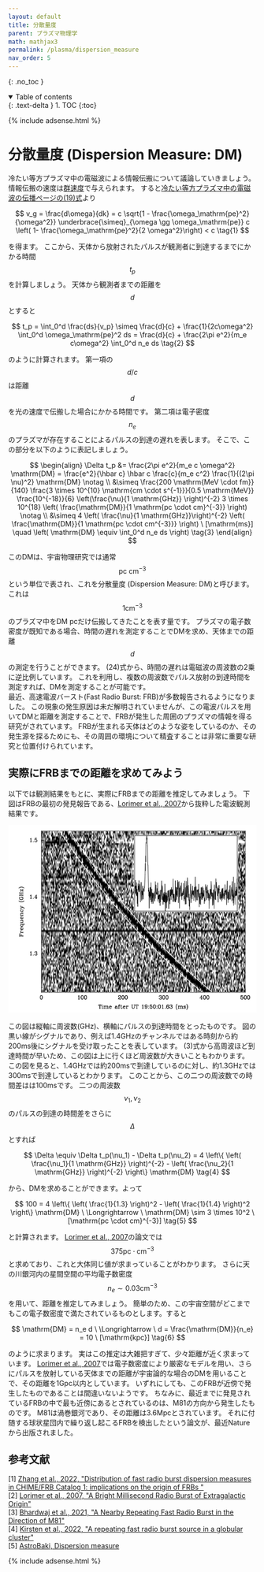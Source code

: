 ```yaml
---
layout: default
title: 分散量度
parent: プラズマ物理学
math: mathjax3
permalink: /plasma/dispersion_measure
nav_order: 5
---
```


{: .no_toc }

<details open markdown="block">
  <summary>
    Table of contents
  </summary>
  {: .text-delta }
1. TOC
{:toc}
</details>

{% include adsense.html %} 

# 分散量度 (Dispersion Measure: DM)

冷たい等方プラズマ中の電磁波による情報伝搬について議論していきましょう。
情報伝搬の速度は[群速度](/mhd/sound_wave)で与えられます。
すると[冷たい等方プラズマ中の電磁波の伝播ページの(19)式](/plasma/propagation_cold)より

$$
v_g 
= \frac{d\omega}{dk} 
= c \sqrt{1 - \frac{\omega_\mathrm{pe}^2}{\omega^2}} 
\underbrace{\simeq}_{\omega \gg \omega_\mathrm{pe}} c \left( 1- \frac{\omega_\mathrm{pe}^2}{2 \omega^2}\right) < c \tag{1}
$$

を得ます。
ここから、天体から放射されたパルスが観測者に到達するまでにかかる時間$$t_p$$を計算しましょう。
天体から観測者までの距離を$$d$$とすると

$$
t_p 
= \int_0^d \frac{ds}{v_p} 
\simeq \frac{d}{c} + \frac{1}{2c\omega^2} \int_0^d \omega_\mathrm{pe}^2 ds 
= \frac{d}{c} + \frac{2\pi e^2}{m_e c\omega^2} \int_0^d n_e ds \tag{2}
$$

のように計算されます。
第一項の$$d/c$$は距離$$d$$を光の速度で伝搬した場合にかかる時間です。
第二項は電子密度$$n_e$$のプラズマが存在することによるパルスの到達の遅れを表します。
そこで、この部分を以下のように表記しましょう。

$$
\begin{align}
\Delta t_p 
&= \frac{2\pi e^2}{m_e c \omega^2} \mathrm{DM} 
= \frac{e^2}{\hbar c} \hbar c \frac{c}{m_e c^2} \frac{1}{(2\pi \nu)^2} \mathrm{DM} \notag \\
&\simeq \frac{200 \mathrm{MeV \cdot fm}}{140} \frac{3 \times 10^{10} \mathrm{cm \cdot s^{-1}}}{0.5 \mathrm{MeV}} \frac{10^{-18}}{6} \left(\frac{\nu}{1 \mathrm{GHz}} \right)^{-2} 3 \times 10^{18} \left( \frac{\mathrm{DM}}{1 \mathrm{pc \cdot cm}^{-3}} \right) \notag \\
&\simeq 4 \left( \frac{\nu}{1 \mathrm{GHz}}\right)^{-2} \left( \frac{\mathrm{DM}}{1 \mathrm{pc \cdot cm^{-3}}} \right) \ [\mathrm{ms}]
\quad \left( \mathrm{DM} \equiv \int_0^d n_e ds \right) \tag{3}
\end{align}
$$

このDMは、宇宙物理研究では通常$$\mathrm{pc} \ \mathrm{cm}^{-3}$$という単位で表され、これを分散量度 (Dispersion Measure: DM)と呼びます。
これは$$1 \mathrm{cm}^{-3}$$のプラズマ中をDM pcだけ伝搬してきたことを表す量です。
プラズマの電子数密度が既知である場合、時間の遅れを測定することでDMを求め、天体までの距離$$d$$の測定を行うことができます。
(24)式から、時間の遅れは電磁波の周波数の2乗に逆比例しています。
これを利用し、複数の周波数でパルス放射の到達時間を測定すれば、DMを測定することが可能です。  
最近、高速電波バースト(Fast Radio Burst: FRB)が多数報告されるようになりました。
この現象の発生原因は未だ解明されていませんが、この電波パルスを用いてDMと距離を測定することで、FRBが発生した周囲のプラズマの情報を得る研究がされています。
FRBが生まれる天体はどのような姿をしているのか、その発生源を探るためにも、その周囲の環境について精査することは非常に重要な研究と位置付けられています。

## 実際にFRBまでの距離を求めてみよう

以下では観測結果をもとに、実際にFRBまでの距離を推定してみましょう。
下図はFRBの最初の発見報告である、[Lorimer et al., 2007](https://www.science.org/doi/10.1126/science.1147532)から抜粋した電波観測結果です。

![](/assets/images/plasma/dispersion_measure_01.png)

この図は縦軸に周波数(GHz)、横軸にパルスの到達時間をとったものです。
図の黒い線がシグナルであり、例えば1.4GHzのチャンネルではある時刻から約200ms後にシグナルを受け取ったことを表しています。
(3)式から高周波ほど到達時間が早いため、この図は上に行くほど周波数が大きいこともわかります。  
この図を見ると、1.4GHzでは約200msで到達しているのに対し、約1.3GHzでは300msで到達しているとわかります。
このことから、この二つの周波数での時間差はは100msです。
二つの周波数$$\nu_1, \nu_2$$のパルスの到達の時間差をさらに$$\Delta$$とすれば

$$
\Delta 
\equiv \Delta t_p(\nu_1) - \Delta t_p(\nu_2) 
= 4 \left\{ \left( \frac{\nu_1}{1 \mathrm{GHz}} \right)^{-2} - \left( \frac{\nu_2}{1 \mathrm{GHz}} \right)^{-2} \right\} \mathrm{DM} \tag{4}
$$

から、DMを求めることができます。よって

$$
100
= 4 \left\{ \left( \frac{1}{1.3} \right)^2 - \left( \frac{1}{1.4} \right)^2 \right\} \mathrm{DM} \ \Longrightarrow \
\mathrm{DM} 
\sim 3 \times 10^2 \ [\mathrm{pc \cdot cm}^{-3}] \tag{5}
$$

と計算されます。
[Lorimer et al., 2007](https://www.science.org/doi/10.1126/science.1147532)の論文では$$375 \mathrm{pc \cdot cm}^{-3}$$と求めており、これと大体同じ値が求まっていることがわかります。
さらに天の川銀河内の星間空間の平均電子数密度$$n_e \sim 0.03 \mathrm{cm}^{-3}$$を用いて、距離を推定してみましょう。
簡単のため、この宇宙空間がどこまでもこの電子数密度で満たされているものとします。すると

$$
\mathrm{DM} 
= n_e d \ \Longrightarrow \ 
d 
= \frac{\mathrm{DM}}{n_e} 
= 10 \ [\mathrm{kpc}] \tag{6}
$$

のように求まります。
実はこの推定は大雑把すぎて、少々距離が近く求まっています。
[Lorimer et al., 2007](https://www.science.org/doi/10.1126/science.1147532)では電子数密度により厳密なモデルを用い、さらにパルスを放射している天体までの距離が宇宙論的な場合のDMを用いることで、その距離を1Gpc以内としています。
いずれにしても、このFRBが近傍で発生したものであることは間違いないようです。
ちなみに、最近までに発見されているFRBの中で最も近傍にあるとされているのは、M81の方向から発生したものです。
M81は渦巻銀河であり、その距離は3.6Mpcとされています。
それに付随する球状星団内で繰り返し起こるFRBを検出したという論文が、最近Natureから出版されました。

## 参考文献

[1] [Zhang et al., 2022, "Distribution of fast radio burst dispersion measures in CHIME/FRB Catalog 1: implications on the origin of FRBs
"](https://arxiv.org/abs/2212.13148)  
[2] [Lorimer et al., 2007, "A Bright Millisecond Radio Burst of Extragalactic Origin"](https://www.science.org/doi/10.1126/science.1147532)  
[3] [Bhardwaj et al., 2021, "A Nearby Repeating Fast Radio Burst in the Direction of M81"](https://iopscience.iop.org/article/10.3847/2041-8213/abeaa6)  
[4] [Kirsten et al., 2022, "A repeating fast radio burst source in a globular cluster"](https://www.nature.com/articles/s41586-021-04354-w)  
[5] [AstroBaki, Dispersion measure](https://casper.astro.berkeley.edu/astrobaki/index.php/Dispersion_measure)

{% include adsense.html %} 
